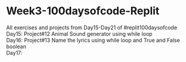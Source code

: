 # Week3-100daysofcode-Replit
All exercises and projects from Day15-Day21 of #replit100daysofcode
Day15: Project#12 Animal Sound generator using while loop<br/> 
Day16: Project#13 Name the lyrics using while loop and True and False boolean<br/>
Day17: 
